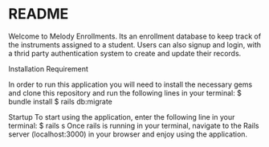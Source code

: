 # README

Welcome to Melody Enrollments. Its an enrollment database to keep track of the instruments assigned to a student. 
Users can also signup and login, with a thrid party authentication system to create and update their records. 

Installation Requirement

In order to run this application you will need to install the necessary gems and clone this repository and run the following lines in your terminal: $ bundle install $ rails db:migrate

Startup
To start using the application, enter the following line in your terminal: $ rails s Once rails is running in your terminal, navigate to the Rails server (localhost:3000) in your browser and enjoy using the application.
